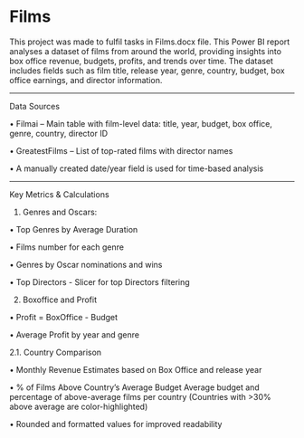# Films
This project was made to fulfil tasks in Films.docx file. This Power BI report analyses a dataset of films from around the world, providing insights into box office revenue, budgets, profits, and trends over time. The dataset includes fields such as film title, release year, genre, country, budget, box office earnings, and director information.
________________________________________
Data Sources

•	Filmai – Main table with film-level data: title, year, budget, box office, genre, country, director ID

•	GreatestFilms – List of top-rated films with director names

•	A manually created date/year field is used for time-based analysis
________________________________________
Key Metrics & Calculations

1.	Genres and Oscars:

•	Top Genres by Average Duration

•	Films number for each genre

•	Genres by Oscar nominations and wins

•	Top Directors - Slicer for top Directors filtering

2.	Boxoffice and Profit

•	Profit = BoxOffice - Budget

•	Average Profit by year and genre

2.1.	Country Comparison

•	Monthly Revenue Estimates based on Box Office and release year

•	% of Films Above Country’s Average Budget
Average budget and percentage of above-average films per country
(Countries with >30% above average are color-highlighted)

•	Rounded and formatted values for improved readability
